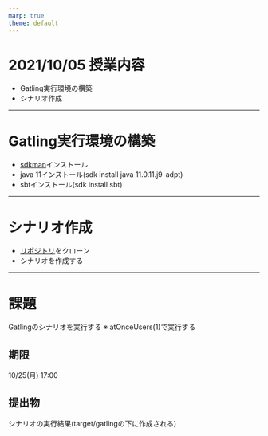 ```yaml
---
marp: true
theme: default
---
```

# 2021/10/05 授業内容
* Gatling実行環境の構築
* シナリオ作成

---
# Gatling実行環境の構築
* [sdkman](https://sdkman.io/)インストール
* java 11インストール(sdk install java 11.0.11.j9-adpt)
* sbtインストール(sdk install sbt)

---
# シナリオ作成
* [リポジトリ](https://github.com/cupperservice/example-performance-test)をクローン
* シナリオを作成する

---
# 課題
Gatlingのシナリオを実行する
※ atOnceUsers(1)で実行する

## 期限
10/25(月) 17:00

## 提出物
シナリオの実行結果(target/gatlingの下に作成される)
